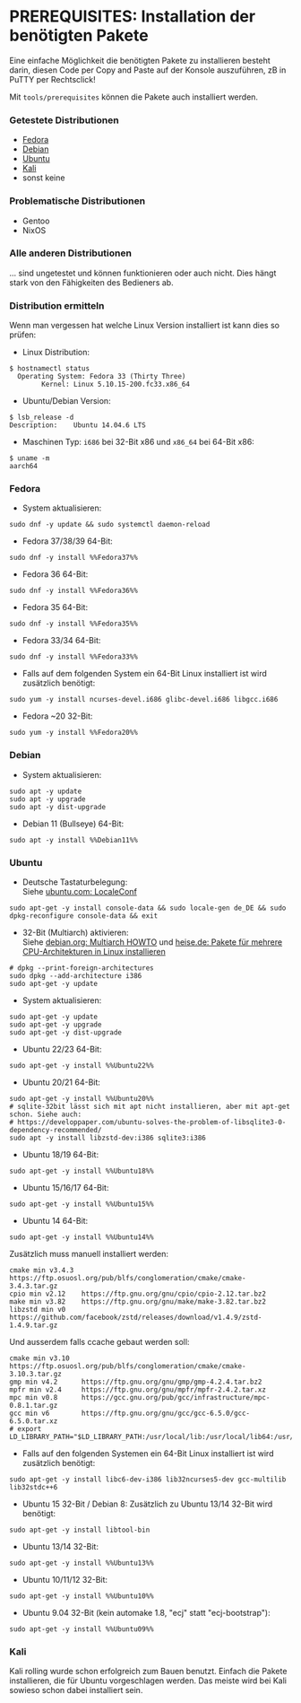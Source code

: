 # PREREQUISITES: Installation der benötigten Pakete
Eine einfache Möglichkeit die benötigten Pakete zu installieren besteht darin, diesen Code per Copy and Paste auf der Konsole auszuführen, zB in PuTTY per Rechtsclick!

Mit `tools/prerequisites` können die Pakete auch installiert werden.

### Getestete Distributionen
 - [Fedora](#fedora)
 - [Debian](#debian)
 - [Ubuntu](#ubuntu)
 - [Kali](#kali)
 - sonst keine

### Problematische Distributionen
 - Gentoo
 - NixOS

### Alle anderen Distributionen
... sind ungetestet und können funktionieren oder auch nicht. Dies hängt stark von den Fähigkeiten des Bedieners ab.

### Distribution ermitteln
Wenn man vergessen hat welche Linux Version installiert ist kann dies so prüfen:

 - Linux Distribution:
```
$ hostnamectl status
  Operating System: Fedora 33 (Thirty Three)
	    Kernel: Linux 5.10.15-200.fc33.x86_64
```

 - Ubuntu/Debian Version:
```
$ lsb_release -d
Description:    Ubuntu 14.04.6 LTS
```

 - Maschinen Typ: `i686` bei 32-Bit x86 und `x86_64` bei 64-Bit x86:
```
$ uname -m
aarch64
```

### Fedora

 - System aktualisieren:
```
sudo dnf -y update && sudo systemctl daemon-reload
```

 - Fedora 37/38/39 64-Bit:
```
sudo dnf -y install %%Fedora37%%
```

 - Fedora 36 64-Bit:
```
sudo dnf -y install %%Fedora36%%
```

 - Fedora 35 64-Bit:
```
sudo dnf -y install %%Fedora35%%
```

 - Fedora 33/34 64-Bit:
```
sudo dnf -y install %%Fedora33%%
```

 - Falls auf dem folgenden System ein 64-Bit Linux installiert ist wird zusätzlich benötigt:
```
sudo yum -y install ncurses-devel.i686 glibc-devel.i686 libgcc.i686
```

 - Fedora ~20 32-Bit:
```
sudo yum -y install %%Fedora20%%
```

### Debian

 - System aktualisieren:
```
sudo apt -y update
sudo apt -y upgrade
sudo apt -y dist-upgrade
```
 - Debian 11 (Bullseye) 64-Bit:
```
sudo apt -y install %%Debian11%%
```


### Ubuntu

 - Deutsche Tastaturbelegung:<br>
Siehe [ubuntu.com: LocaleConf](https://help.ubuntu.com/community/LocaleConf)
```
sudo apt-get -y install console-data && sudo locale-gen de_DE && sudo dpkg-reconfigure console-data && exit
```

 - 32-Bit (Multiarch) aktivieren:<br>
Siehe [debian.org: Multiarch HOWTO](https://wiki.debian.org/Multiarch/HOWTO) und [heise.de: Pakete für mehrere CPU-Architekturen in Linux installieren](http://heise.de/-2056403)
```
# dpkg --print-foreign-architectures
sudo dpkg --add-architecture i386
sudo apt-get -y update
```

 - System aktualisieren:
```
sudo apt-get -y update
sudo apt-get -y upgrade
sudo apt-get -y dist-upgrade
```

 - Ubuntu 22/23 64-Bit:
```
sudo apt-get -y install %%Ubuntu22%%
```

 - Ubuntu 20/21 64-Bit:
```
sudo apt-get -y install %%Ubuntu20%%
# sqlite-32bit lässt sich mit apt nicht installieren, aber mit apt-get schon. Siehe auch:
# https://developpaper.com/ubuntu-solves-the-problem-of-libsqlite3-0-dependency-recommended/
sudo apt -y install libzstd-dev:i386 sqlite3:i386
```

 - Ubuntu 18/19 64-Bit:
```
sudo apt-get -y install %%Ubuntu18%%
```

 - Ubuntu 15/16/17 64-Bit:
```
sudo apt-get -y install %%Ubuntu15%%
```

 - Ubuntu 14 64-Bit:
```
sudo apt-get -y install %%Ubuntu14%%
```
Zusätzlich muss manuell installiert werden:
```
cmake min v3.4.3  https://ftp.osuosl.org/pub/blfs/conglomeration/cmake/cmake-3.4.3.tar.gz
cpio min v2.12    https://ftp.gnu.org/gnu/cpio/cpio-2.12.tar.bz2
make min v3.82    https://ftp.gnu.org/gnu/make/make-3.82.tar.bz2
libzstd min v0    https://github.com/facebook/zstd/releases/download/v1.4.9/zstd-1.4.9.tar.gz
```
Und ausserdem falls ccache gebaut werden soll:
```
cmake min v3.10   https://ftp.osuosl.org/pub/blfs/conglomeration/cmake/cmake-3.10.3.tar.gz
gmp min v4.2      https://ftp.gnu.org/gnu/gmp/gmp-4.2.4.tar.bz2
mpfr min v2.4     https://ftp.gnu.org/gnu/mpfr/mpfr-2.4.2.tar.xz
mpc min v0.8      https://gcc.gnu.org/pub/gcc/infrastructure/mpc-0.8.1.tar.gz
gcc min v6        https://ftp.gnu.org/gnu/gcc/gcc-6.5.0/gcc-6.5.0.tar.xz
# export LD_LIBRARY_PATH="$LD_LIBRARY_PATH:/usr/local/lib:/usr/local/lib64:/usr/local/lib32"
```

 - Falls auf den folgenden Systemen ein 64-Bit Linux installiert ist wird zusätzlich benötigt:
```
sudo apt-get -y install libc6-dev-i386 lib32ncurses5-dev gcc-multilib lib32stdc++6
```

 - Ubuntu 15 32-Bit / Debian 8: Zusätzlich zu Ubuntu 13/14 32-Bit wird benötigt:
```
sudo apt-get -y install libtool-bin
```

 - Ubuntu 13/14 32-Bit:
```
sudo apt-get -y install %%Ubuntu13%%
```

 - Ubuntu 10/11/12 32-Bit:
```
sudo apt-get -y install %%Ubuntu10%%
```

 - Ubuntu 9.04 32-Bit (kein automake 1.8, "ecj" statt "ecj-bootstrap"):
```
sudo apt-get -y install %%Ubuntu09%%
```

### Kali
Kali rolling wurde schon erfolgreich zum Bauen benutzt. Einfach die Pakete installieren, die für Ubuntu vorgeschlagen werden.
Das meiste wird bei Kali sowieso schon dabei installiert sein.


